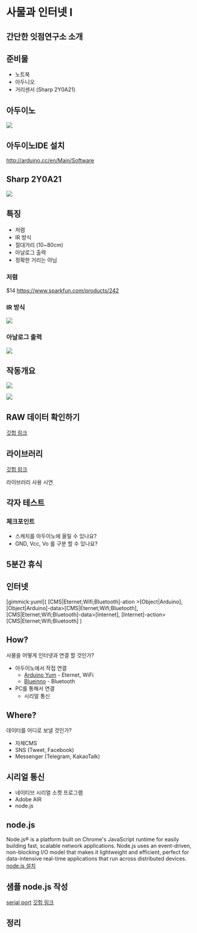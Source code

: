 # 사물과 인터넷 I

## 간단한 잇점연구소 소개

## 준비물

* 노트북
* 아두니오
* 거리센서 (Sharp 2Y0A21)

## 아두이노

![](data/ArduinoUno_R3_Front.jpg)

## 아두이노IDE 설치 

http://arduino.cc/en/Main/Software

## Sharp 2Y0A21

![](data/ir_distance.jpg)

## 특징 

* 저렴
* IR 방식
* 절대거리 (10~80cm)
* 아날로그 출력
* 정확한 거리는 아님

### 저렴

$14
https://www.sparkfun.com/products/242

### IR 방식

![](data/IR.jpg)

### 아날로그 출력

![](data/graph.png)

## 작동개요

![](data/diagram.png)

![](data/logic.jpg)

## RAW 데이터 확인하기

[깃헙 링크](http://example.net/)

## 라이브러리

[깃헙 링크](https://github.com/dustMason/arduino-sharp-2y0a21)

라이브러리 사용 시연

## 각자 테스트

### 체크포인트 
* 스케치를 아두이노에 올릴 수 있나요?
* GND, Vcc, Vo 를 구분 할 수 있나요?


## 5분간 휴식

## 인터넷

[gimmick:yuml]( [CMS|Eternet;Wifi;Bluetooth]-ation >[Object|Arduino], [Object|Arduino]-data>[CMS|Eternet;Wifi;Bluetooth], [CMS|Eternet;Wifi;Bluetooth]-data>[Internet], [Internet]-action>[CMS|Eternet;Wifi;Bluetooth] )

## How?

사물을 어떻게 인터넷과 연결 할 것인가?

* 아두이노에서 작접 연결 
  * [Arduino Yum](http://arduino.cc/en/Main/ArduinoBoardYun) - Eternet, WiFi
  * [Blueinno](http://www.icbanq.com/shop/product_detail.asp?prod_code=P005638665&catg_code=) - Bluetooth
* PC를 통해서 연결 
  * 시리얼 통신

## Where?

데이터를 어디로 보낼 것인가?

* 자체CMS
* SNS (Tweet, Facebook)
* Messenger (Telegram, KakaoTalk)

## 시리얼 통신

* 네이티브 시리얼 소켓 프로그램
* Adobe AIR
* node.js

## node.js

Node.js® is a platform built on Chrome's JavaScript runtime for easily building fast, scalable network applications. Node.js uses an event-driven, non-blocking I/O model that makes it lightweight and efficient, perfect for data-intensive real-time applications that run across distributed devices.
[node.js 설치](http://nodejs.org/download/)

## 샘플 node.js 작성

[serial port](https://github.com/voodootikigod/node-serialport)
[깃헙 링크](http://example.net/)

## 정리



















